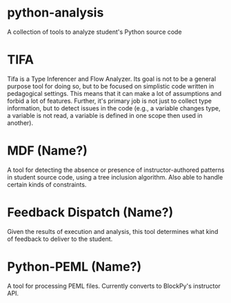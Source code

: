 # python-analysis
A collection of tools to analyze student's Python source code

# TIFA

Tifa is a Type Inferencer and Flow Analyzer. Its goal is not to be a general purpose tool for doing so, but to be focused on simplistic code written in pedagogical settings. This means that it can make a lot of assumptions and forbid a lot of features. Further, it's primary job is not just to collect type information, but to detect issues in the code (e.g., a variable changes type, a variable is not read, a variable is defined in one scope then used in another).

# MDF (Name?)

A tool for detecting the absence or presence of instructor-authored patterns in student source code, using a tree inclusion algorithm. Also able to handle certain kinds of constraints.

# Feedback Dispatch (Name?)

Given the results of execution and analysis, this tool determines what kind of feedback to deliver to the student.

# Python-PEML (Name?)

A tool for processing PEML files. Currently converts to BlockPy's instructor API.

